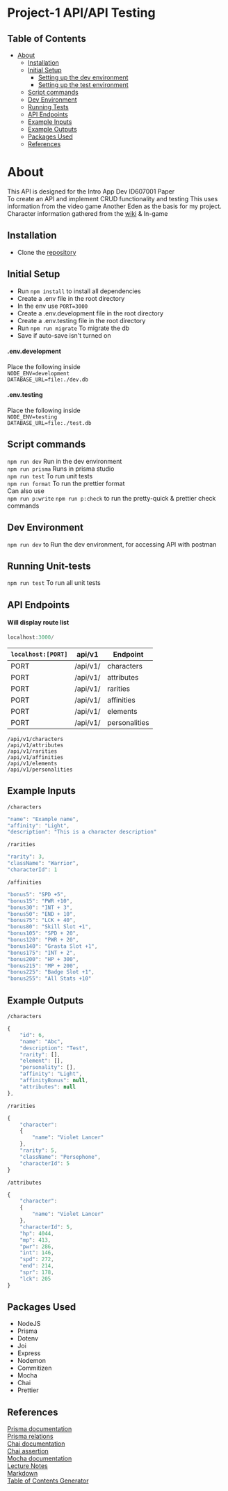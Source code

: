 <!-- TOC --><a name="project-1-apiapi-testing"></a>
# Project-1 API/API Testing  

<!-- TOC start (generated with https://github.com/derlin/bitdowntoc) -->
## Table of Contents
- [About](#about)
  * [Installation](#installation)
  * [Initial Setup](#initial-setup)
      - [Setting up the dev environment](#envdevelopment)
      - [Setting up the test environment](#envtesting)
  * [Script commands](#script-commands)
  * [Dev Environment](#dev-environment)
  * [Running Tests](#test-environment)
  * [API Endpoints](#api-endpoints)
  * [Example Inputs](#example-inputs)
  * [Example Outputs](#example-outputs)
  * [Packages Used](#packages-used)
  * [References](#references)

<!-- TOC end -->

<!-- TOC --><a name="about"></a>
# About
This API is designed for the Intro App Dev ID607001 Paper  
To create an API and implement CRUD functionality and testing
This uses information from the video game Another Eden as the basis for my project.  
Character information gathered from the [wiki](https://anothereden.wiki/w/Characters) & In-game

<!-- TOC --><a name="installation"></a>
## Installation
- Clone the [repository](https://github.com/otago-polytechnic-bit-courses/s1-23-id607001-project-1-node-js-rest-api-DSmith575.git)

<!-- TOC --><a name="initial-setup"></a>
## Initial Setup

- Run `npm install` to install all dependencies
- Create a .env file in the root directory
- In the env use `PORT=3000`
- Create a .env.development file in the root directory
- Create a .env.testing file in the root directory
- Run `npm run migrate` To migrate the db
- Save if auto-save isn't turned on

<!-- TOC --><a name="envdevelopment"></a>
#### .env.development

Place the following inside  
`NODE_ENV=development`  
`DATABASE_URL=file:./dev.db`

<!-- TOC --><a name="envtesting"></a>
#### .env.testing

Place the following inside  
`NODE_ENV=testing`  
`DATABASE_URL=file:./test.db`

<!-- TOC --><a name="script-commands"></a>
## Script commands

`npm run dev` Run in the dev environment  
`npm run prisma` Runs in prisma studio  
`npm run test` To run unit tests  
`npm run format` To run the prettier format  
Can also use  
`npm run p:write` `npm run p:check` to run the pretty-quick & prettier check commands  

<!-- TOC --><a name="dev-environment"></a>
## Dev Environment
`npm run dev` to Run the dev environment, for accessing API with postman

<!-- TOC --><a name="test-environment"></a>
## Running Unit-tests
`npm run test` To run all unit tests

<!-- TOC --><a name="api-endpoints"></a>
## API Endpoints
#### Will display route list
```js
localhost:3000/
```


| `localhost:[PORT]` | api/v1   | Endpoint      |
| ------------------ | -------- | ------------- |
| PORT               | /api/v1/ | characters    |
| PORT               | /api/v1/ | attributes    |
| PORT               | /api/v1/ | rarities      |
| PORT               | /api/v1/ | affinities    |
| PORT               | /api/v1/ | elements      |
| PORT               | /api/v1/ | personalities |

`/api/v1/characters`  
`/api/v1/attributes`  
`/api/v1/rarities`  
`/api/v1/affinities`  
`/api/v1/elements`  
`/api/v1/personalities`

<!-- TOC --><a name="example-inputs"></a>
## Example Inputs
`/characters`

```js
"name": "Example name",
"affinity": "Light",
"description": "This is a character description"
```

`/rarities`

```js
"rarity": 3,
"className": "Warrior",
"characterId": 1
```

`/affinities`

```js
"bonus5": "SPD +5",
"bonus15": "PWR +10",
"bonus30": "INT + 3",
"bonus50": "END + 10",
"bonus75": "LCK + 40",
"bonus80": "Skill Slot +1",
"bonus105": "SPD + 20",
"bonus120": "PWR + 20",
"bonus140": "Grasta Slot +1",
"bonus175": "INT + 2",
"bonus200": "HP + 300",
"bonus215": "MP + 200",
"bonus225": "Badge Slot +1",
"bonus255": "All Stats +10"
```

<!-- TOC --><a name="example-outputs"></a>
## Example Outputs
`/characters`

```js
{
    "id": 6,
    "name": "Abc",
    "description": "Test",
    "rarity": [],
    "element": [],
    "personality": [],
    "affinity": "Light",
    "affinityBonus": null,
    "attributes": null
},
```

`/rarities`

```js
{
    "character": 
    {
        "name": "Violet Lancer"
    },
    "rarity": 5,
    "className": "Persephone",
    "characterId": 5
}
```

`/attributes`

```js
{
    "character": 
    {
        "name": "Violet Lancer"
    },
    "characterId": 5,
    "hp": 4044,
    "mp": 413,
    "pwr": 286,
    "int": 146,
    "spd": 272,
    "end": 214,
    "spr": 178,
    "lck": 205
}
```

<!-- TOC --><a name="packages-used"></a>
## Packages Used
- NodeJS
- Prisma
- Dotenv
- Joi
- Express
- Nodemon
- Commitizen
- Mocha
- Chai
- Prettier

<!-- TOC --><a name="references"></a>
## References
[Prisma documentation](https://www.prisma.io/docs/concepts/components/prisma-schema)  
[Prisma relations](https://www.prisma.io/docs/concepts/components/prisma-schema/relations)  
[Chai documentation](https://www.chaijs.com/guide/)  
[Chai assertion](https://www.chaijs.com/guide/styles/)  
[Mocha documentation](https://mochajs.org/api/mocha)  
[Lecture Notes](https://github.com/otago-polytechnic-bit-courses/ID607001-intro-app-dev-concepts)  
[Markdown](https://github.com/tchapi/markdown-cheatsheet/blob/master/README.md)  
[Table of Contents Generator](https://derlin.github.io/bitdowntoc/)

